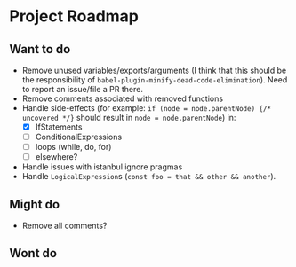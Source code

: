 # Project Roadmap

## Want to do

- Remove unused variables/exports/arguments (I think that this should be the responsibility of `babel-plugin-minify-dead-code-elimination`). Need to report an issue/file a PR there.
- Remove comments associated with removed functions
- Handle side-effects (for example: `if (node = node.parentNode) {/* uncovered */}` should result in `node = node.parentNode`) in:
  - [x] IfStatements
  - [ ] ConditionalExpressions
  - [ ] loops (while, do, for)
  - [ ] elsewhere?
- Handle issues with istanbul ignore pragmas
- Handle `LogicalExpression`s (`const foo = that && other && another`).

## Might do

- Remove all comments?

## Wont do
